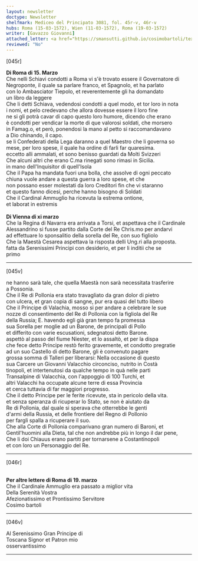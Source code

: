 ```yaml
---
layout: newsletter
doctype: Newsletter
shelfmark: Mediceo del Principato 3081, fol. 45r-v, 46r-v
hubs: Roma (15-03-1572), Wien (11-03-1572), Roma (19-03-1572)
writer: [Gavazzo Giovanni]
attached_letter: <a href="https://smansutti.github.io/cosimobartoli/texts/2981_019/">2981_019</a>
reviewed: "No"
---
```


[045r]  
  
  
<strong>Di Roma di 15. Marzo</strong>  
Che nelli Schiavi condotti a Roma vi s'è trovato essere il Governatore di  
Negroponte, il quale sa parlare franco, et Spagnolo, et ha parlato  
con lo Ambasciator Tiepolo, et reverentemente gli ha domandato  
un libro da leggere  
Che li detti Schiava, vedendosi condotti a quel modo, et tor loro in nota  
i nomi, et pelo credevano che allora dovesse essere il loro fine  
ne si gli potrà cavar di capo questo loro humore, dicendo che erano  
è condotti per vendicar la morte di que valorosi soldati, che morsero  
in Famag.o, et però, ponendosi la mano al petto si raccomandavano  
a Dio chinando, il capo.  
se li Confederati della Lega daranno a quel Maestro che li governa so  
mese, per loro spese, il quale ha ordine di farli far quaresima.  
eccetto alli ammalati, et sono benisso guardati da Molti Svizzeri  
Che alcuni altri che erano C.ma rinegati sono rimasi in Sicilia.  
in mano dell'Inquisitor di quell'Isola  
Che il Papa ha mandata fuori una bolla, che assolve di ogni peccato  
chiuna vuole andare a questa guerra a loro spese, et che  
non possano esser molestati da loro Creditori fin che vi staranno  
et questo fanno dicesi, perche hanno bisogno di Soldati  
Che il Cardinal Ammuglio ha ricevuta la estrema ontione,  
et laborat in estremis  
<br/><strong>Di Vienna di xi marzo</strong>  
Che la Regina di Navarra era arrivata a Torsi, et aspettava che il Cardinale  
Alessandrino si fusse partito dalla Corte del Re Chris.mo per andarvi  
ad effettuare lo sponsalitio della sorella del Re, con suo figliolo  
Che la Maestà Cesarea aspettava la risposta delli Ung.ri alla proposta.  
fatta da Serenissimi Principi con desiderio, et per li inditii che se  
primo  
  
---  

[045v]  
  
  
ne hanno sarà tale, che quella Maestà non sarà necessitata trasferire  
a Possonia.  
Che il Re di Pollonia era stato travagliato da gran dolor di pietro  
con ulcera, et gran copia di sangne, pur era quasi del tutto libero  
Che il Principe di Valachia, mosso si per andare a celebrare le sue  
nozze di consentimento del Re di Pollonia con la figliola del Re  
della Russia; E. havendo egli già gran tempo fa promessa  
sua Sorella per moglie ad un Barone, de principali di Pollo  
et differito con varie escusationi, sdegnatosi detto Barone.  
aspettò al passo del fiume Niester, et lo assaltò, et per la dispa  
che fece detto Principe restò ferito gravemente, et condotto pregratie  
ad un suo Castello di detto Barone, gli è convenuto pagare  
grossa somma di Talleri per liberarsi: Nella occasione di questo  
sua Carcere un Giovanni Valacchio circonciso, nutrito in Costà  
tinopoli, et intertenutosi da qualche tempo in quà nelle parti  
Transalpine di Valacchia, con l'appoggio di 100 Turchi, et  
altri Valacchi ha occupate alcune terre di essa Provincia  
et cerca tuttavia di far maggiori progresso.  
Che il detto Principe per le ferite ricevute, sta in pericolo della vita.  
et senza speranza di ricuperar lo Stato, se non è aiutato da  
Re di Pollonia, dal quale si sperava che otterrebbe le genti  
d'armi della Russia, et delle frontiere del Regno di Pollonio  
per fargli spalla a ricuperare il suo.  
Che alla Corte di Pollonia comparivano gran numero di Baroni, et  
Gentil'huomini alla Dieta, tal che non andrebbe più in longo il dar pene,  
Che li doi Chiauus erano partiti per tornarsene a Costantinopoli  
et con loro un Personaggio del Re.  
  
---  

[046r]  
  
  
<br/><strong>Per altre lettere di Roma di 19. marzo</strong>  
Che il Cardinale Ammuglio era passato a miglior vita  
Della Serenità Vostra  
Afezionatissimo et Prontissimo Servitore  
Cosimo bartoli  
  
---  

[046v]  
  
  
Al Serenissimo Gran Principe di  
Toscana Signor et Patron mio  
osservantissimo  
  
---  

